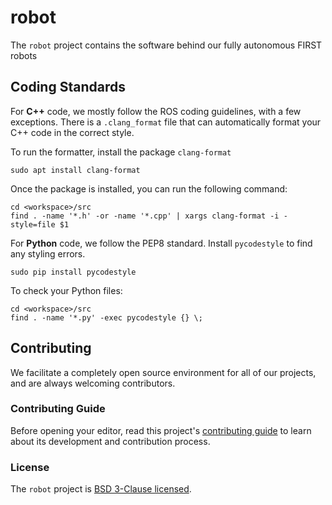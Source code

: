 # robot

The `robot` project contains the software behind our fully autonomous FIRST robots

## Coding Standards
For **C++** code, we mostly follow the ROS coding guidelines, with a few exceptions.
There is a `.clang_format` file that can automatically format your C++ code in the correct style.

To run the formatter, install the package `clang-format`
```
sudo apt install clang-format
```
Once the package is installed, you can run the following command:
```
cd <workspace>/src
find . -name '*.h' -or -name '*.cpp' | xargs clang-format -i -style=file $1
```

For **Python** code, we follow the PEP8 standard. Install `pycodestyle` to find any styling errors.
```
sudo pip install pycodestyle
```
To check your Python files:
```
cd <workspace>/src
find . -name '*.py' -exec pycodestyle {} \;
```

## Contributing

We facilitate a completely open source environment for all of our projects, and are always welcoming contributors.

### Contributing Guide

Before opening your editor, read this project's [contributing guide](https://github.com/uwreact/robot/blob/master/CONTRIBUTING.md) to learn about its development and contribution process.

### License

The `robot` project is [BSD 3-Clause licensed](https://github.com/uwreact/robot/blob/master/LICENSE).
